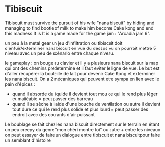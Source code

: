 # Tibiscuit
Tibiscuit must survive the pursuit of his wife "nana biscuit" by hiding and managing to find bootle of milk to make him become Cake kong and end this madness.It is  It is a game made for the game jam : "Arcadia jam 6".

un peu à la metal gear un jeu d'infiltration ou tibiscuit doit s'enfuir/exterminer nana biscuit en vue du dessus ou on pourrait mettre 5 niveau avec un peu de scénario entre chaque niveau.

le gameplay : on bouge au clavier et il y a plusieurs nana biscuit sur la map qui ont des chemins predetermine et il faut eviter le ligne de vue. Le but est d'aller récupérer la bouteille de lait pour devenir Cake Kong et exterminer les nana biscuit. On a 2 mécaniques qui peuvent etre sympa en lien avec le pain d'épices :
* quand il absorde du liquide il devient tout mou ce qui le rend plus léger et malléable = peut passer des barreau
* quand il se sèche à l'aide d'une bouche de ventilation ou autre il devient tout dure ce qui le rend plus solide et plus lourd = peut passer des endroit avec des courants d'air puissant

Le boublage se fait chez les nana biscuit directement sur le terrain en étant un peu creepy du genre "mon chéri montre toi" ou autre + entre les niveaux on peut essayer de faire un dialogue entre tibiscuit et nana biscuitpour faire un semblant d'histoire
